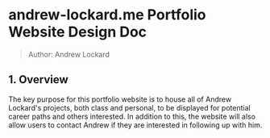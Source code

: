 # andrew-lockard.me Portfolio Website Design Doc

> Author: Andrew Lockard

## 1. Overview

The key purpose for this portfolio website is to house all of Andrew
Lockard's projects, both class and personal, to be displayed for
potential career paths and others interested. In addition to this, the
website will also allow users to contact Andrew if they are interested
in following up with him. 